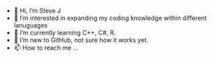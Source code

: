 - 👋 Hi, I’m Steve J
- 👀 I’m interested in expanding my coding knowledge within different lanuguages
- 🌱 I’m currently learning C++, C#, R.
- 💞️ I’m new to GitHub, not sure how it works yet.
- 📫 How to reach me ...

<!---
SteveJohnsonHome/SteveJohnsonHome is a ✨ special ✨ repository because its `README.md` (this file) appears on your GitHub profile.
You can click the Preview link to take a look at your changes.
--->
